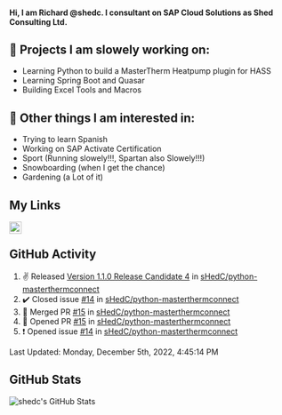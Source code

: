 #### Hi, I am Richard @shedc. I consultant on SAP Cloud Solutions as Shed Consulting Ltd.

## 👋 Projects I am slowely working on:
- Learning Python to build a MasterTherm Heatpump plugin for HASS
- Learning Spring Boot and Quasar
- Building Excel Tools and Macros

## 👀 Other things I am interested in:
- Trying to learn Spanish
- Working on SAP Activate Certification
- Sport (Running slowely!!!, Spartan also Slowely!!!)
- Snowboarding (when I get the chance)
- Gardening (a Lot of it)

## My Links
[<img align="left" alt="shedc | LinkedIn" width="22px" src="https://cdn.jsdelivr.net/npm/simple-icons@v3/icons/linkedin.svg" />][linkedin]

<br/>

## GitHub Activity
<!--RECENT_ACTIVITY:start-->
1. ✌️ Released [Version 1.1.0 Release Candidate 4](https://github.com/sHedC/python-masterthermconnect/releases/tag/1.1.0-rc4) in [sHedC/python-masterthermconnect](https://github.com/sHedC/python-masterthermconnect)
2. ✔️ Closed issue [#14](https://github.com/sHedC/python-masterthermconnect/issues/14) in [sHedC/python-masterthermconnect](https://github.com/sHedC/python-masterthermconnect)
3. 🎉 Merged PR [#15](https://github.com/sHedC/python-masterthermconnect/pull/15) in [sHedC/python-masterthermconnect](https://github.com/sHedC/python-masterthermconnect)
4. 💪 Opened PR [#15](https://github.com/sHedC/python-masterthermconnect/pull/15) in [sHedC/python-masterthermconnect](https://github.com/sHedC/python-masterthermconnect)
5. ❗️ Opened issue [#14](https://github.com/sHedC/python-masterthermconnect/issues/14) in [sHedC/python-masterthermconnect](https://github.com/sHedC/python-masterthermconnect)
<!--RECENT_ACTIVITY:end-->
<!--RECENT_ACTIVITY:last_update-->
Last Updated: Monday, December 5th, 2022, 4:45:14 PM
<!--RECENT_ACTIVITY:last_update_end-->

## GitHub Stats
<img align="left" alt="shedc's GitHub Stats" src="https://github-readme-stats.vercel.app/api?username=shedc&show_icons=true&hide_title=true" />

[linkedin]: https://www.linkedin.com/in/richard-holmes-3314251/
